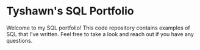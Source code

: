 # Tyshawn's SQL Portfolio
Welcome to my SQL portfolio! This code repository contains examples of SQL that  I've written. Feel free to take a look and reach out if you have any questions.
